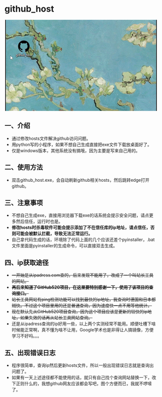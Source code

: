 # github_host
<p align="center">
  <img src="https://github.com/qtakl/github_host/blob/main/use.gif"/>
</p>

## 一、介绍
  - 通过修改hosts文件解决github访问问题。
  - 用python写的小程序，如果不想自己生成直接把exe文件下载放桌面好了。
  - 仅是windows版本，其他系统没有搞哦，因为主要是写来自己用的。
  
## 二、使用方法
   + 双击github_host.exe，会自动刷新github相关hosts，然后跳转edge打开github。
  
## 三、注意事项
  - 不想自己生成exe，直接用浏览器下载exe的话系统会提示安全问题，请点更多然后信任，运行时也是。
  - **修改hosts时杀毒软件可能会提示添加了不在信任库的ip地址，请点信任，否则可能会被默认拦截，导致无法正常运行。**
  - 自己拿代码生成的话，环境除了代码上面的几个应该还差个pyinstaller，.bat文件里面是pyinstaller的生成命令，可以直接双击生成。
  
## 四、ip获取途径
  - ~~一开始是从ipadress.com查的，后来发现不能用了，改成了一个叫站长工具的网站。~~
  - ~~**再后来知道了GitHub520项目，在这里要特别感谢一下，使用了该项目的查询接口。**~~
  - ~~站长工具网站有ping检测功能可以找到最快的ip地址，我查询时德国和日本都贼快。不过这个项目里用的还是普通查询，因为速度快一点不用等他统计。~~
  - ~~现在默认先从GitHub520项目查询，因为这个项目应该是更新的较快的ip地址，如果失效的话再从站长工具网站查询。~~
  - 还是从ipadress查询的ip好用一些，以上两个实测经常不能用。顺便吐槽下啥时候能正常啊，真不懂为啥不让用，Google学术也是非得让人搞镜像，方便学习不好吗。。。
  
## 五、出现错误日志
  - 程序很简单，查询ip然后更新hosts文件，所以一般出现错误日志就是查询出问题了。
  - 如果有一天上述途径都不能使用的话，就只有自己找个查询网站替换一下，改下正则什么的，我想github网友应该都会写吧，图个方便而已，我就不啰嗦了。
  
 


